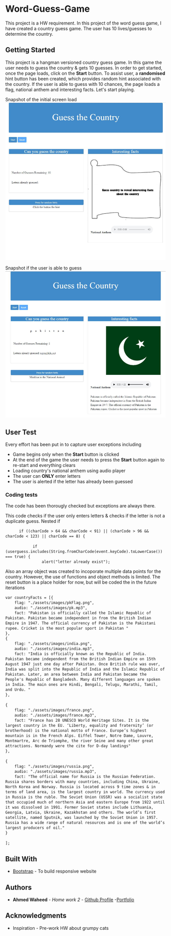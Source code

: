 # Word-Guess-Game

This project is a HW requirement. In this project of the word guess game, I have created a country guess game. The user has 10 lives/guesses to determine the country. 

## Getting Started

This project is a hangman versioned country guess game. In this game the user needs to guess the country & gets 10 guesses. In order to get started, once the page loads, click on the **Start** button. To assist user, a **randomised** hint button has been created, which provides random hint associated with the country. If the user is able to guess with 10 chances, the page loads a flag, national anthem and interesting facts. Let's start playing.

Snapshot of the initial screen load
![Image of initial scrren](./assets/images/capture-hangman-1.JPG)

Snapshot if the user is able to guess
![Win](./assets/images/capture-hangman-2.JPG)

## User Test

Every effort has been put in to capture user exceptions including
* Game begins only when the **Start** button is clicked
* At the end of the game the user needs to press the **Start** button again to re-start and everything clears
* Loading country's national anthem using audio player
* The user can **ONLY** enter letters
* The user is alerted if the letter has already been guessed 

### Coding tests

The code has been thorougly checked but exceptions are always there. 

This code checks if the user only enters letters & checks if the letter is not a duplicate guess. Nested if

```
      if ((charCode > 64 && charCode < 91) || (charCode > 96 && charCode < 123) || charCode == 8) {

            if (userguess.includes(String.fromCharCode(event.keyCode).toLowerCase()) === true) {
                alert("letter already exist");
```

Also an array object was created to incoporate multiple data points for the country. However, the use of functions and object methods is limited. The reset button is a place holder for now, but will be coded the in the future iterations

```
var countryFacts = [{
    flag: "./assets/images/pkFlag.png",
    audio: "./assets/images/pk.mp3",
    fact: "Pakistan is officially called the Islamic Republic of Pakistan. Pakistan became independent in from the British Indian Empire in 1947. The official currency of Pakistan is the Pakistani rupee. Cricket is the most popular sport in Pakistan "
},
{
    flag: "./assets/images/india.png",
    audio: "./assets/images/india.mp3",
    fact: "India is officially known as the Republic of India. Pakistan became independent from the British Indian Empire on 15th August 1947 just one day after Pakistan. Once British rule was over, India was split into the Republic of India and the Islamic Republic of Pakistan. Later, an area between India and Pakistan became the People's Republic of Bangladesh. Many different languages are spoken in India. The main ones are Hindi, Bengali, Telugu, Marathi, Tamil, and Urdu. "
},

{
    flag: "./assets/images/france.png",
    audio: "./assets/images/france.mp3",
    fact: "France has 28 UNESCO World Heritage Sites. It is the largest country in the EU. ‘Liberty, equality and fraternity’ (or brotherhood) is the national motto of France. Europe’s highest mountain is in the French Alps. Eiffel Tower, Notre Dame, Louvre, Montmartre, Arc de Triomphe, the river Seine and many other great attractions. Normandy were the cite for D-day landings"
},

{
    flag: "./assets/images/russia.png",
    audio: "./assets/images/russia.mp3",
    fact: "The official name for Russia is the Russian Federation. Russia shares borders with many countries, including China, Ukraine, North Korea and Norway. Russia is located across 9 time zones & in terms of land area, is the largest country in world. The currency used in Russia is the ruble. The Soviet Union (USSR) was a socialist state that occupied much of northern Asia and eastern Europe from 1922 until it was dissolved in 1991. Former Soviet states include Lithuania, Georgia, Latvia, Ukraine, Kazakhstan and others. The world’s first satellite, named Sputnik, was launched by the Soviet Union in 1957. Russia has a wide range of natural resources and is one of the world’s largest producers of oil."
}

];

```

## Built With

* [Bootstrap](https://getbootstrap.com/) - To build responsive website

## Authors

* **Ahmed Waheed** - *Home work 2* - [Github Profile](https://github.com/anw1986) -[Portfolio](https://anw1986.github.io/Basic-Portfolio/)

## Acknowledgments

* Inspiration - Pre-work HW about grumpy cats

